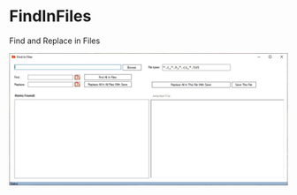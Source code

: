 # FindInFiles
Find and Replace in Files


![Alt Text](https://github.com/MortezaMaghrebi/FindInFiles/blob/main/picture.jpg)
